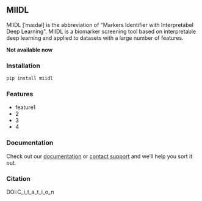 ## MIIDL

MIIDL [ˈmaɪdəl] is the abbreviation of "Markers Identifier with Interpretabel Deep Learning". MIIDL is a biomarker screening tool based on interpretable deep learning and applied to datasets with a large number of features.

**Not available now**

### Installation

```bash
pip install miidl
```

### Features

+ feature1
+ 2
+ 3
+ 4

### Documentation

Check out our [documentation](https://docs.github.com/categories/github-pages-basics/) or [contact support](https://support.github.com/contact) and we’ll help you sort it out.

### Citation
DOI:C_i_t_a_t_i_o_n
